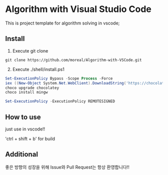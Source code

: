 # Algorithm with Visual Studio Code

This is project template for algorithm solving in vscode;

## Install

1. Execute git clone
```git
git clone https://github.com/moreal/Algorithm-with-VSCode.git
```

2. Execute ./shell/install.ps1
```powershell
Set-ExecutionPolicy Bypass -Scope Process -Force
iex ((New-Object System.Net.WebClient).DownloadString('https://chocolatey.org/install.ps1'))
choco upgrade chocolatey
choco install mingw

Set-ExecutionPolicy -ExecutionPolicy REMOTESIGNED
```

## How to use

just use in vscode!!

'ctrl + shift + b' for build

## Additional

좋은 방향의 성장을 위해 Issue와 Pull Request는 항상 환영합니다!!